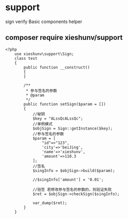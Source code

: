 # support
sign  verify Basic components helper

## composer require xieshunv/support
    <?php
        use xieshunv\support\Sign;
        class test
        {
            public function __construct()
            {
            }
            
            /**
             * 参与签名的参数
             * @param 
             */
            public function setSign($param = [])
            {
                //秘钥
                $key = "ALssQcALssQc";
                //单例模式
                $objSign = Sign::getInstance($key);
                //参与签名的参数
                $param = [
                    "id"=>"123",
                    'city'=>'beiJing',
                    'name'=>'xieshunv',
                    'amount'=>110.3
                ];
                //签名
                $singInfo = $objSign->build($param);
                
                //$singInfo['amount'] = '0.01';
                
                //验签 若修改参与签名的参数的，则验证失败
                $ret = $objSign->checkSign($singInfo);
                
                var_dump($ret);
            }
        }
